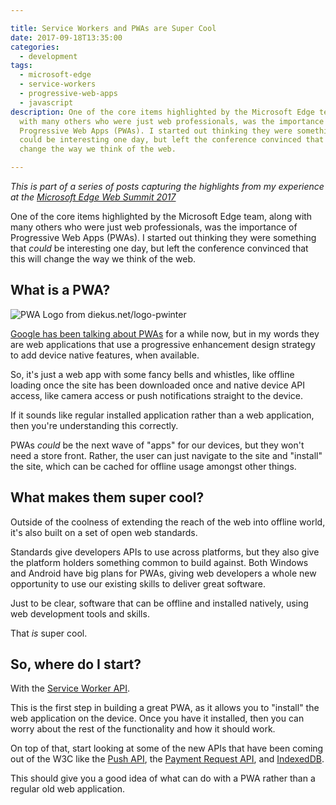 ```yaml
---

title: Service Workers and PWAs are Super Cool
date: 2017-09-18T13:35:00
categories:
  - development
tags:
  - microsoft-edge
  - service-workers
  - progressive-web-apps
  - javascript
description: One of the core items highlighted by the Microsoft Edge team, along
  with many others who were just web professionals, was the importance of
  Progressive Web Apps (PWAs). I started out thinking they were something that
  could be interesting one day, but left the conference convinced that this will
  change the way we think of the web.

---
```


[1]: https://summit.microsoftedge.com/
[2]: https://developers.google.com/web/progressive-web-apps/
[3]: https://davidwesst.blob.core.windows.net/blog/websummit-pwa/pwa-logo.svg
[4]: https://diekus.net/logo-pwinter/
[5]: https://developer.mozilla.org/en-US/docs/Web/API/Service_Worker_API
[6]: https://developer.mozilla.org/en-US/docs/Web/API/Push_API
[7]: https://developer.mozilla.org/en-US/docs/Web/API/Payment_Request_API
[8]: https://developer.mozilla.org/en-US/docs/Web/API/IndexedDB_API

_This is part of a series of posts capturing the highlights from my experience at the [Microsoft Edge Web Summit 2017][1]_

One of the core items highlighted by the Microsoft Edge team, along with many others who were just web professionals, was the importance of Progressive Web Apps (PWAs). I started out thinking they were something that _could_ be interesting one day, but left the conference convinced that this will change the way we think of the web.

## What is a PWA?
![PWA Logo from diekus.net/logo-pwinter][3]

[Google has been talking about PWAs][2] for a while now, but in my words they are web applications that use a progressive enhancement design strategy to add device native features, when available.

So, it's just a web app with some fancy bells and whistles, like offline loading once the site has been downloaded once and native device API access, like camera access or push notifications straight to the device.

If it sounds like regular installed application rather than a web application, then you're understanding this correctly.

PWAs _could_ be the next wave of "apps" for our devices, but they won't need a store front. Rather, the user can just navigate to the site and "install" the site, which can be cached for offline usage amongst other things.

## What makes them super cool?
Outside of the coolness of extending the reach of the web into offline world, it's also built on a set of open web standards.

Standards give developers APIs to use across platforms, but they also give the platform holders something common to build against. Both Windows and Android have big plans for PWAs, giving web developers a whole new opportunity to use our existing skills to deliver great software. 

Just to be clear, software that can be offline and installed natively, using web development tools and skills.

That _is_ super cool.

## So, where do I start?
With the [Service Worker API][5].

This is the first step in building a great PWA, as it allows you to "install" the web application on the device. Once you have it installed, then you can worry about the rest of the functionality and how it should work.

On top of that, start looking at some of the new APIs that have been coming out of the W3C like the [Push API][6], the [Payment Request API][7], and [IndexedDB][8].

This should give you a good idea of what can do with a PWA rather than a regular old web application. 


